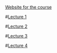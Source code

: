 
[Website for the course](http://ctr.maths.lu.se/na/courses/FMNN35/)

#[Lecture 1](lecture1.md)

#[Lecture 2](lecture2.md)

#[Lecture 3](lecture3.md)

#[Lecture 4](lecture4.md)
